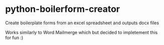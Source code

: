 # python-boilerform-creator
Create boilerplate forms from an excel spreadsheet and outputs docx files

Works similarly to Word Mailmerge which but decided to impletement this for fun :)

